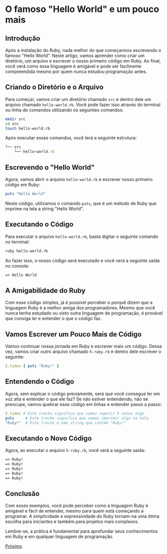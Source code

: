 # O famoso "Hello World" e um pouco mais

## Introdução

Após a instalação do Ruby, nada melhor do que começarmos escrevendo o famoso "Hello World". Neste artigo, vamos aprender como criar um diretório, um arquivo e escrever o nosso primeiro código em Ruby. Ao final, você verá como essa linguagem é amigável e pode ser facilmente compreendida mesmo por quem nunca estudou programação antes.

## Criando o Diretório e o Arquivo

Para começar, vamos criar um diretório chamado `src` e dentro dele um arquivo chamado `hello-world.rb`. Você pode fazer isso através do terminal ou linha de comandos utilizando os seguintes comandos:

```bash
mkdir src
cd src
touch hello-world.rb
```

Após executar esses comandos, você terá a seguinte estrutura:

```ruby
└── src
    └── hello-world.rb
```

## Escrevendo o "Hello World"

Agora, vamos abrir o arquivo `hello-world.rb` e escrever nosso primeiro código em Ruby:

```ruby
puts "Hello World"
```

Neste código, utilizamos o comando `puts`, que é um método de Ruby que imprime na tela a string "Hello World".

## Executando o Código

Para executar o arquivo `hello-world.rb`, basta digitar o seguinte comando no terminal:

```bash
ruby hello-world.rb
```

Ao fazer isso, o nosso código será executado e você verá a seguinte saída no console:

```txt
=> Hello World
```

## A Amigabilidade do Ruby

Com esse código simples, já é possível perceber o porquê dizem que a linguagem Ruby é a melhor amiga dos programadores. Mesmo que você nunca tenha estudado ou visto outra linguagem de programação, é provável que consiga ler e entender o que o código faz.

## Vamos Escrever um Pouco Mais de Código

Vamos continuar nossa jornada em Ruby e escrever mais um código. Dessa vez, vamos criar outro arquivo chamado `5-ruby.rb` e dentro dele escrever o seguinte:

```ruby
5.times { puts "Ruby!" }
```

## Entendendo o Código

Agora, sem explicar o código previamente, será que você consegue ler em voz alta e entender o que ele faz? Se não estiver entendendo, não se preocupe, vamos quebrar esse código em linhas e entender passo a passo:

```ruby
5.times # Este trecho significa que vamos repetir 5 vezes algo
puts     # Este trecho significa que vamos imprimir algo na tela
"Ruby!"  # Este trecho é uma string que contém "Ruby!"
```

## Executando o Novo Código

Agora, ao executar o arquivo `5-ruby.rb`, você verá a seguinte saída:

```txt
=> Ruby!
=> Ruby!
=> Ruby!
=> Ruby!
=> Ruby!
```

## Conclusão

Com esses exemplos, você pode perceber como a linguagem Ruby é amigável e fácil de entender, mesmo para quem está começando a programar. A simplicidade e expressividade do Ruby tornam-na uma ótima escolha para iniciantes e também para projetos mais complexos.

Lembre-se, a prática é fundamental para aprofundar seus conhecimentos em Ruby e em qualquer linguagem de programação.

[Próximo](2-tipos-de-dados.md)

